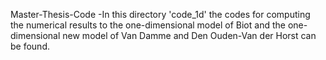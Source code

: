 Master-Thesis-Code
-In this directory 'code_1d' the codes for computing the numerical results to the one-dimensional model of Biot and the one-dimensional new model of Van Damme and Den Ouden-Van der Horst can be found.
